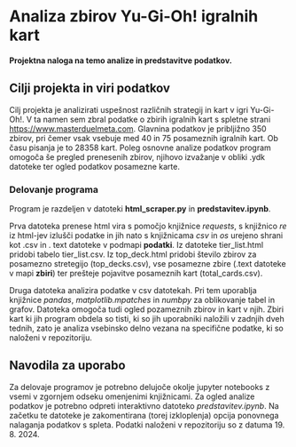 # Analiza zbirov Yu-Gi-Oh! igralnih kart
#### Projektna naloga na temo analize in predstavitve podatkov.

## Cilji projekta in viri podatkov
Cilj projekta je analizirati uspešnost različnih strategij in kart v igri Yu-Gi-Oh!. V ta namen sem zbral podatke o zbirih igralnih kart s spletne strani https://www.masterduelmeta.com.
Glavnina podatkov je pribljižno 350 zbirov, pri čemer vsak vsebuje med 40 in 75 posameznih igralnih kart. Ob času pisanja je to 28358 kart. Poleg osnovne analize podatkov
program omogoča še pregled prenesenih zbirov, njihovo izvažanje v obliki .ydk datoteke ter ogled podatkov posamezne karte.

### Delovanje programa
Program je razdeljen v datoteki **html_scraper.py** in **predstavitev.ipynb**. 

Prva datoteka prenese html vira s pomočjo knjižnice *requests*, s knjižnico *re* iz html-jev izlušči podatke in jih nato s knjižnicama *csv* in *os* urejeno 
shrani kot .csv in . text datoteke v podmapi **podatki**. Iz datoteke tier_list.html pridobi tabelo tier_list.csv. Iz top_deck.html pridobi število zbirov
za posamezno stretegijo (top_decks.csv), vse posamezne zbire (.text datoteke v mapi **zbiri**) ter prešteje pojavitve posameznih kart (total_cards.csv).

Druga datoteka analizira podatke v csv datotekah. Pri tem uporablja knjižnice *pandas*, *matplotlib.mpatches* in *numbpy* za oblikovanje tabel in grafov.
Datoteka omogoča tudi ogled pozameznih zbirov in kart v njih. Zbiri kart ki jih program obdela so tisti, ki so jih uporabniki naložili v zadnjih dveh tednih,
zato je analiza vsebinsko delno vezana na specifične podatke, ki so naloženi v repozitoriju.

## Navodila za uporabo
Za delovaje programov je potrebno delujoče okolje jupyter notebooks z vsemi v zgornjem odseku omenjenimi knjižnicami. Za ogled analize podatkov je potrebno odpreti interaktivno
datoteko *predstavitev.ipynb*. Na začetku te datoteke je zakomentirana (torej izkloplenja) opcija ponovnega nalaganja podatkov s spleta.
Podatki naloženi v repozitoriju so z datuma 19. 8. 2024. 
